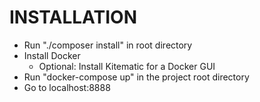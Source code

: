 # INSTALLATION

- Run "./composer install" in root directory
- Install Docker
    - Optional: Install Kitematic for a Docker GUI
- Run "docker-compose up" in the project root directory
- Go to localhost:8888